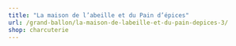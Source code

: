 ```yaml
---
title: "La maison de l’abeille et du Pain d’épices"
url: /grand-ballon/la-maison-de-labeille-et-du-pain-depices-3/
shop: charcuterie
---
```


